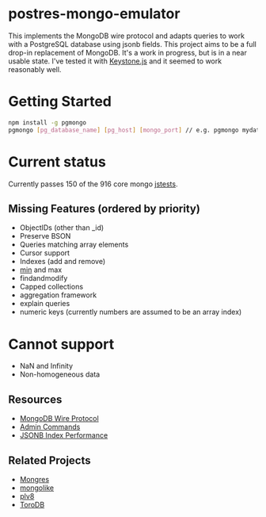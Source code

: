 # postres-mongo-emulator
This implements the MongoDB wire protocol and adapts queries to work with a PostgreSQL database using jsonb fields.
This project aims to be a full drop-in replacement of MongoDB. It's a work in progress, but is in a near usable state.
I've tested it with [Keystone.js](http://keystonejs.com/) and it seemed to work reasonably well.

# Getting Started
```bash
npm install -g pgmongo
pgmongo [pg_database_name] [pg_host] [mongo_port] // e.g. pgmongo mydatabase localhost 27018
```

# Current status
Currently passes 150 of the 916 core mongo [jstests](https://github.com/mongodb/mongo/tree/master/jstests/core).

## Missing Features (ordered by priority)
* ObjectIDs (other than _id)
* Preserve BSON
* Queries matching array elements
* Cursor support
* Indexes (add and remove)
* [min](https://docs.mongodb.com/manual/reference/method/cursor.min/) and max
* findandmodify
* Capped collections
* aggregation framework
* explain queries
* numeric keys (currently numbers are assumed to be an array index)

# Cannot support
* NaN and Infinity
* Non-homogeneous data

## Resources
* [MongoDB Wire Protocol](https://docs.mongodb.com/manual/reference/mongodb-wire-protocol/)
* [Admin Commands](https://docs.mongodb.com/manual/reference/command/nav-administration/)
* [JSONB Index Performance](http://bitnine.net/blog-postgresql/postgresql-internals-jsonb-type-and-its-indexes/)

## Related Projects
* [Mongres](https://github.com/umitanuki/mongres)
* [mongolike](https://github.com/JerrySievert/mongolike)
* [plv8](https://github.com/plv8/plv8)
* [ToroDB](https://news.ycombinator.com/item?id=8527013)